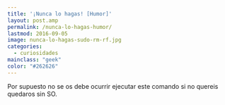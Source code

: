 ```yaml
---
title: '¡Nunca lo hagas! [Humor]'
layout: post.amp
permalink: /nunca-lo-hagas-humor/
lastmod: 2016-09-05
image: nunca-lo-hagas-sudo-rm-rf.jpg
categories:
  - curiosidades
mainclass: "geek"
color: "#262626"
---
```


<figure>
	<amp-img on="tap:lightbox1" role="button" tabindex="0" layout="responsive"  height="318" width="350" src="/assets/img/nunca-lo-hagas-sudo-rm-rf.jpg"></amp-img>
</figure>

Por supuesto no se os debe ocurrir ejecutar este comando si no quereis quedaros sin SO.

<!--more-->
